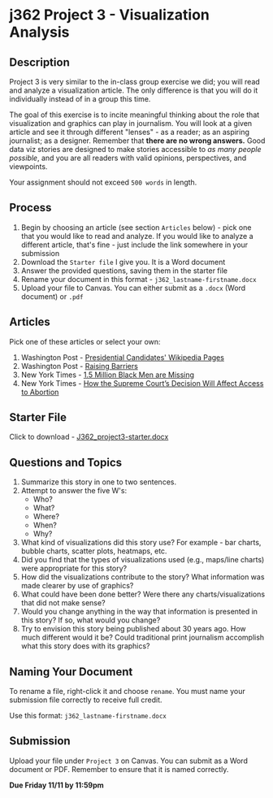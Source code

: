 # j362 Project 3 - Visualization Analysis
## Description
Project 3 is very similar to the in-class group exercise we did; you will read and analyze a visualization article. The only difference is that you will do it individually instead of in a group this time.

The goal of this exercise is to incite meaningful thinking about the role that visualization and graphics can play in journalism. You will look at a given article and see it through different "lenses" - as a reader; as an aspiring journalist; as a designer. Remember that  **there are no wrong answers.** Good data viz stories are designed to make stories accessible to _as many people possible_, and you are all readers with valid opinions, perspectives, and viewpoints.

Your assignment should not exceed `500 words` in length.

## Process
1. Begin by choosing an article (see section `Articles` below) - pick one that you would like to read and analyze. If you would like to analyze a different article, that's fine - just include the link somewhere in your submission
2. Download the `Starter file` I give you. It is a Word document
3. Answer the provided questions, saving them in the starter file
4. Rename your document in this format - `j362_lastname-firstname.docx`
5. Upload your file to Canvas. You can either submit as a `.docx` (Word document) or `.pdf`

## Articles
Pick one of these articles or select your own:

1. Washington Post - [Presidential Candidates' Wikipedia Pages](https://www.washingtonpost.com/graphics/politics/2016-election/presidential-wikipedias/)
2. Washington Post - [Raising Barriers](https://www.washingtonpost.com/graphics/world/border-barriers/global-illegal-immigration-prevention/)
3. New York Times - [1.5 Million Black Men are Missing](http://nyti.ms/1P5Gpa7)
4. New York Times - [How the Supreme Court’s Decision Will Affect Access to Abortion](http://nyti.ms/1RAxrDn)

## Starter File
Click to download - [J362_project3-starter.docx](j362_project3-starter.docx)

## Questions and Topics

1. Summarize this story in one to two sentences.
2. Attempt to answer the five W's:
	* Who?
	* What?
	* Where?
	* When?
	* Why?
3. What kind of visualizations did this story use? For example - bar charts, bubble charts, scatter plots, heatmaps, etc.  
4. Did you find that the types of visualizations used (e.g., maps/line charts) were appropriate for this story?  
5. How did the visualizations contribute to the story? What information was made clearer by use of graphics?  
6. What could have been done better? Were there any charts/visualizations that did not make sense?
7. Would you change anything in the way that information is presented in this story? If so, what would you change?
8. Try to envision this story being published about 30 years ago. How much different would it be? Could traditional print journalism accomplish what this story does with its graphics?

## Naming Your Document
To rename a file, right-click it and choose `rename`. You must name your submission file correctly to receive full credit.

Use this format: `j362_lastname-firstname.docx`

## Submission
Upload your file under `Project 3` on Canvas. You can submit as a Word document or PDF. Remember to ensure that it is named correctly.

<div class="big"><b>Due Friday 11/11 by 11:59pm</b></div>
<div style="height:25px"></div>